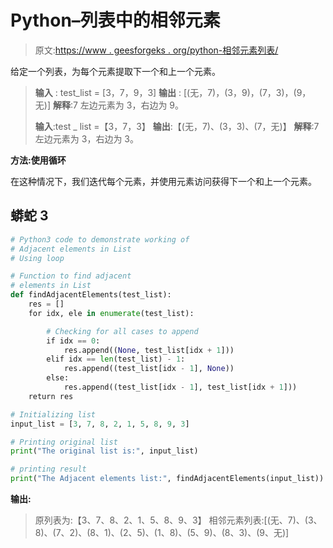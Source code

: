 # Python–列表中的相邻元素

> 原文:[https://www . geesforgeks . org/python-相邻元素列表/](https://www.geeksforgeeks.org/python-adjacent-elements-in-list/)

给定一个列表，为每个元素提取下一个和上一个元素。

> **输入** : test_list = [3，7，9，3]
> **输出** : [(无，7)，(3，9)，(7，3)，(9，无)]
> **解释**:7 左边元素为 3，右边为 9。
> 
> **输入**:test _ list =【3，7，3】
> **输出**:【(无，7)、(3，3)、(7，无)】
> **解释**:7 左边元素为 3，右边为 3。

**方法:使用循环**

在这种情况下，我们迭代每个元素，并使用元素访问获得下一个和上一个元素。

## 蟒蛇 3

```py
# Python3 code to demonstrate working of
# Adjacent elements in List
# Using loop

# Function to find adjacent
# elements in List
def findAdjacentElements(test_list):
    res = []
    for idx, ele in enumerate(test_list):

        # Checking for all cases to append
        if idx == 0:
            res.append((None, test_list[idx + 1]))
        elif idx == len(test_list) - 1:
            res.append((test_list[idx - 1], None))
        else:
            res.append((test_list[idx - 1], test_list[idx + 1]))
    return res

# Initializing list
input_list = [3, 7, 8, 2, 1, 5, 8, 9, 3]

# Printing original list
print("The original list is:", input_list)

# printing result
print("The Adjacent elements list:", findAdjacentElements(input_list))
```

**输出:**

> 原列表为:【3、7、8、2、1、5、8、9、3】
> 相邻元素列表:[(无、7)、(3、8)、(7、2)、(8、1)、(2、5)、(1、8)、(5、9)、(8、3)、(9、无)]